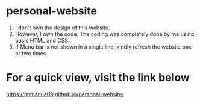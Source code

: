 # personal-website

1. I don't own the design of this website.
2. However, I own the code. The coding was completely done by me using basic HTML and CSS.
3. If Menu bar is not shown in a single line, kindly refresh the website one or two times.

# For a quick view, visit the link below

https://immanual19.github.io/personal-website/
